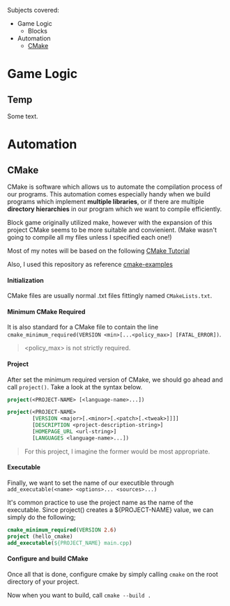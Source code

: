 Subjects covered:
- Game Logic
    - Blocks
- Automation
    - [CMake](#cmake) 

# Game Logic

## Temp

Some text.

# Automation

## CMake

CMake is software which allows us to automate the compilation process of
our programs. This automation comes especially handy when we build programs
which implement **multiple libraries**, or if there are multiple **directory
hierarchies** in our program which we want to compile efficiently.

Block game originally utilized make, however with the expansion of this project
CMake seems to be more suitable and convienient. (Make wasn't going to compile
all my files unless I specified each one!)

Most of my notes will be based on the following [CMake Tutorial](https://cmake.org/cmake/help/latest/guide/tutorial/A%20Basic%20Starting%20Point.html) 

Also, I used this repository as reference [cmake-examples](https://github.com/ttroy50/cmake-examples/tree/master/01-basic/A-hello-cmake) 

#### Initialization

CMake files are usually normal .txt files fittingly named `CMakeLists.txt`.

#### Minimum CMake Required
It is also standard for a CMake file to contain the line
`cmake_minimum_required(VERSION <min>[...<policy_max>] [FATAL_ERROR])`.
> <policy_max> is not strictly required.

#### Project

After set the minimum required version of CMake, we should go ahead and call
`project()`. Take a look at the syntax below. 

```CMake
project(<PROJECT-NAME> [<language-name>...])

project(<PROJECT-NAME>
        [VERSION <major>[.<minor>[.<patch>[.<tweak>]]]]
        [DESCRIPTION <project-description-string>]
        [HOMEPAGE_URL <url-string>]
        [LANGUAGES <language-name>...])
```
> For this project, I imagine the former would be most appropriate.

#### Executable

Finally, we want to set the name of our executible through 
`add_executable(<name> <options>... <sources>...)` 

It's common practice to use the project name as the name of the executable.
Since project() creates a ${PROJECT-NAME} value, we can simply do the following;

```CMake
cmake_minimum_required(VERSION 2.6)
project (hello_cmake)
add_executable(${PROJECT_NAME} main.cpp)
```

#### Configure and build CMake

Once all that is done, configure cmake by simply calling `cmake` on the root
directory of your project.

Now when you want to build, call `cmake --build .` 

